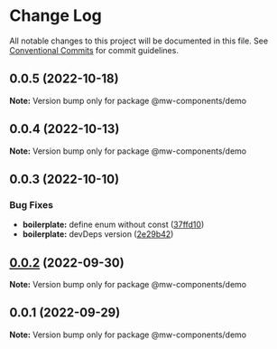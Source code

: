 # Change Log

All notable changes to this project will be documented in this file.
See [Conventional Commits](https://conventionalcommits.org) for commit guidelines.

## 0.0.5 (2022-10-18)

**Note:** Version bump only for package @mw-components/demo





## 0.0.4 (2022-10-13)

**Note:** Version bump only for package @mw-components/demo





## 0.0.3 (2022-10-10)


### Bug Fixes

* **boilerplate:** define enum without const ([37ffd10](https://github.com/waitingsong/npm-mono-base/commit/37ffd10749d0aaa7c3d0ddf8e3c41c7a9bfedc3b))
* **boilerplate:** devDeps version ([2e29b42](https://github.com/waitingsong/npm-mono-base/commit/2e29b42d3eb679cdbced3a0a3d65a9172bd2da34))





## [0.0.2](https://github.com/waitingsong/npm-mono-base/compare/@mw-components/demo@0.0.1...@mw-components/demo@0.0.2) (2022-09-30)

**Note:** Version bump only for package @mw-components/demo





## 0.0.1 (2022-09-29)

**Note:** Version bump only for package @mw-components/demo

